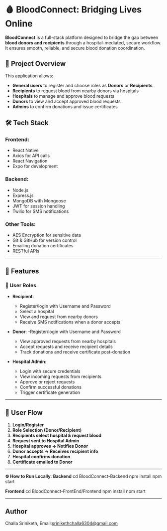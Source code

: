 # 🩸 BloodConnect: Bridging Lives Online

**BloodConnect** is a full-stack platform designed to bridge the gap between **blood donors and recipients** through a hospital-mediated, secure workflow. It ensures smooth, reliable, and secure blood donation coordination.

## 🚀 Project Overview

This application allows:
- **General users** to register and choose roles as **Donors** or **Recipients**
- **Recipients** to request blood from nearby donors via hospitals
- **Hospitals** to manage and approve blood requests
- **Donors** to view and accept approved blood requests
- **Admins** to confirm donations and issue certificates

## 🛠️ Tech Stack

### Frontend:
- React Native
- Axios for API calls
- React Navigation
- Expo for development

### Backend:
- Node.js
- Express.js
- MongoDB with Mongoose
- JWT for session handling
- Twilio for SMS notifications

### Other Tools:
- AES Encryption for sensitive data
- Git & GitHub for version control
- Emailing donation certificates
- RESTful APIs

---

## 📲 Features

### 👤 User Roles
- **Recipient**:
  - Register/login with Username and Password
  - Select a hospital
  - View and request from nearby donors
  - Receive SMS notifications when a donor accepts

- **Donor**:
  -Register/login with Username and Password
  - View approved requests from nearby hospitals
  - Accept requests and receive recipient details
  - Track donations and receive certificate post-donation

- **Hospital Admin**:
  - Login with secure credentials
  - View incoming requests from recipients
  - Approve or reject requests
  - Confirm successful donations
  - Trigger certificate generation

---

## 📜 User Flow

1. **Login/Register**
2. **Role Selection (Donor/Recipient)**
3. **Recipients select hospital & request blood**
4. **Request sent to Hospital Admin**
5. **Hospital approves → Notifies Donor**
6. **Donor accepts → Receives recipient info**
7. **Hospital confirms donation**
8. **Certificate emailed to Donor**

---
**⚙️ How to Run Locally**:
**Backend**
cd BloodConnect-Backend
npm install
npm start

**Frontend**
cd BloodConnect-FrontEnd/Frontend
npm install
npm start

---

## Author
Challa Sriniketh,
Email:srinikethchalla6304@gmail.com
